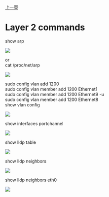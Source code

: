 [上一頁](https://jian-hong-wu.github.io/blog/sonic_command/)

# Layer 2 commands

show arp 

![](https://jian-hong-wu.github.io/blog/sonic_command/layer2/1.png)

or  
cat /proc/net/arp 

![](https://jian-hong-wu.github.io/blog/sonic_command/layer2/1.1.png)

sudo config vlan add 1200  
sudo config vlan member add 1200 Ethernet1  
sudo config vlan member add 1200 Ethernet9 -u  
sudo config vlan member add 1200 Ethernet8  
show vlan config

![](https://jian-hong-wu.github.io/blog/sonic_command//layer2/2.png)

show interfaces portchannel

![](https://jian-hong-wu.github.io/blog/sonic_command//layer2/3.png)

show lldp table

![](https://jian-hong-wu.github.io/blog/sonic_command//layer2/4.png)

show lldp neighbors

![](https://jian-hong-wu.github.io/blog/sonic_command//layer2/5.png)

show lldp neighbors eth0

![](https://jian-hong-wu.github.io/blog/sonic_command//layer2/6.png)
